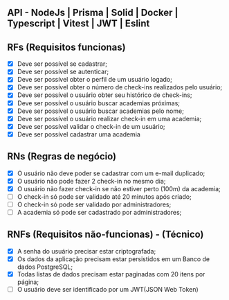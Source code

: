 ## API - NodeJs | Prisma | Solid | Docker | Typescript | Vitest | JWT | Eslint 

## RFs (Requisitos funcionas)

- [X] Deve ser possível se cadastrar;
- [X] Deve ser possível se autenticar;
- [X] Deve ser possível obter o perfil de um usuário logado;
- [X] Deve ser possível obter o número de check-ins realizados pelo usuário;
- [X] Deve ser possível o usuário obter seu histórico de check-ins;
- [X] Deve ser possível o usuário buscar academias próximas;
- [X] Deve ser possível o usuário buscar academias pelo nome;
- [X] Deve ser possível o usuário realizar check-in em uma academia;
- [X] Deve ser possível validar o check-in de um usuário;
- [X] Deve ser possível cadastrar uma academia

## RNs (Regras de negócio)

- [X] O usuário não deve poder se cadastrar com um e-mail duplicado;
- [X] O usuário não pode fazer 2 check-in no mesmo dia;
- [X] O usuário não fazer check-in se não estiver perto (100m) da academia;
- [ ] O check-in só pode ser validado até 20 minutos após criado;
- [ ] O check-in só pode ser validado por administradores;
- [ ] A academia só pode ser cadastrado por administradores;

## RNFs (Requisitos não-funcionas) - (Técnico)

- [X] A senha do usuário precisar estar criptografada;
- [X] Os dados da aplicação precisam estar persistidos em um Banco de dados PostgreSQL;
- [X] Todas listas de dados precisam estar paginadas com 20 itens por página;
- [ ] O usuário deve ser identificado por um JWT(JSON Web Token)
